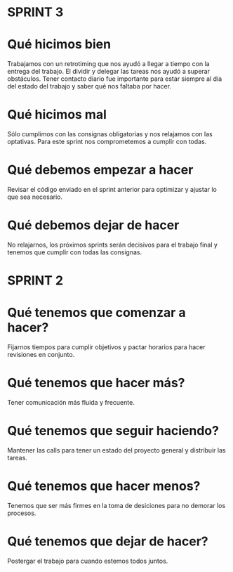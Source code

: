 # SPRINT 3

# Qué hicimos bien
Trabajamos con un retrotiming que nos ayudó a llegar a tiempo con la entrega del trabajo. El dividir y delegar las tareas nos ayudó a superar obstáculos. Tener contacto diario fue importante para estar siempre al día del estado del trabajo y saber qué nos faltaba por hacer.

# Qué hicimos mal
Sólo cumplimos con las consignas obligatorias y nos relajamos con las optativas. Para este sprint nos comprometemos a cumplir con todas.

# Qué debemos empezar a hacer
Revisar el código enviado en el sprint anterior para optimizar y ajustar lo que sea necesario.

# Qué debemos dejar de hacer
No relajarnos, los próximos sprints serán decisivos para el trabajo final y tenemos que cumplir con todas las consignas.


# SPRINT 2

# Qué tenemos que comenzar a hacer?
Fijarnos tiempos para cumplir objetivos y pactar horarios para hacer revisiones en conjunto.

# Qué tenemos que hacer más?
Tener comunicación más fluida y frecuente. 

# Qué tenemos que seguir haciendo?
Mantener las calls para tener un estado del proyecto general y distribuir las tareas.

# Qué tenemos que hacer menos?
Tenemos que ser más firmes en la toma de desiciones para no demorar los procesos.

# Qué tenemos que dejar de hacer?
Postergar el trabajo para cuando estemos todos juntos.
